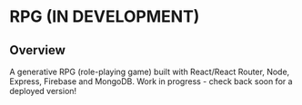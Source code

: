 # RPG (IN DEVELOPMENT) #

## Overview ##
A generative RPG (role-playing game) built with React/React Router, Node, Express, Firebase and MongoDB. Work in progress - check back soon for a deployed version!
